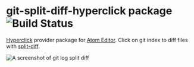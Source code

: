 # git-split-diff-hyperclick package ![Build Status](https://travis-ci.org/yacut/git-split-diff-hyperclick.svg?branch=master)
[Hyperclick](https://atom.io/packages/hyperclick) provider package for [Atom Editor](https://atom.io/). Click on git index to diff files with [split-diff](https://atom.io/packages/split-diff).

![A screenshot of git log split diff](https://raw.githubusercontent.com/yacut/git-split-diff-hyperclick/master/demo.png)
